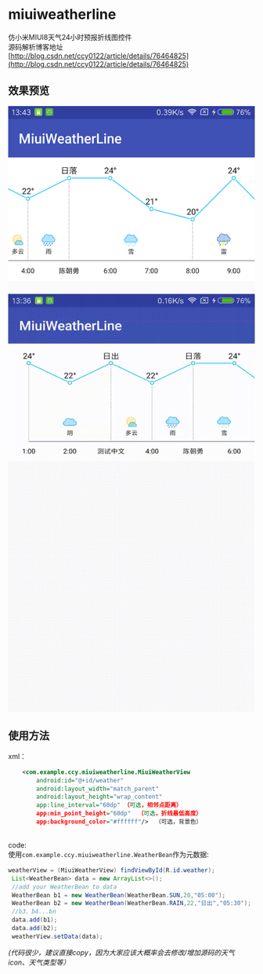 # miuiweatherline
仿小米MIUI8天气24小时预报折线图控件
<br/>源码解析博客地址<br/>
[http://blog.csdn.net/ccy0122/article/details/76464825](http://blog.csdn.net/ccy0122/article/details/76464825)<br/>
## 效果预览
![image1](https://github.com/CCY0122/miuiweatherline/blob/master/someImages/complete1.png)
![image2](https://github.com/CCY0122/miuiweatherline/blob/master/someImages/weatherGif%20_1.gif)
## 使用方法
xml：<br/>
```xml
    <com.example.ccy.miuiweatherline.MiuiWeatherView
        android:id="@+id/weather"
        android:layout_width="match_parent"
        android:layout_height="wrap_content"
        app:line_interval="60dp" （可选，相邻点距离）
        app:min_point_height="60dp"  （可选，折线最低高度）
        app:background_color="#ffffff"/>  （可选，背景色）
```
<br/>code:<br/>
使用`com.example.ccy.miuiweatherline.WeatherBean`作为元数据:<br/>
 ```java
 weatherView = (MiuiWeatherView) findViewById(R.id.weather);
  List<WeatherBean> data = new ArrayList<>();
  //add your WeatherBean to data
  WeatherBean b1 = new WeatherBean(WeatherBean.SUN,20,"05:00");
  WeatherBean b2 = new WeatherBean(WeatherBean.RAIN,22,"日出","05:30");
  //b3、b4...bn
  data.add(b1);
  data.add(b2);
  weatherView.setData(data);
  ```
  
  *(代码很少，建议直接copy，因为大家应该大概率会去修改/增加源码的天气icon、天气类型等）*



